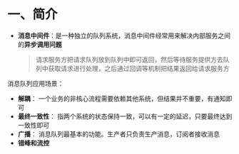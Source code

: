 # 一、简介

- **消息中间件**：是一种独立的队列系统，消息中间件经常用来解决内部服务之间的**异步调用问题** 

  > 请求服务方把请求队列放到队列中即可返回，然后等待服务提供方去队列中获取请求进行处理，之后通过回调等机制把结果返回给请求服务方

消息队列应用场景：

- **解耦**： 一个业务的非核心流程需要依赖其他系统，但结果并不重要，有通知即可
- **最终一致性**： 指两个系统的状态保持一致，可以有一定的延迟，只要最终达到一致性即可
- **广播**： 消息队列最基本的功能。生产者只负责生产消息，订阅者接收消息
- **错峰和流控**

